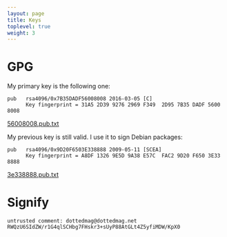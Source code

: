 ```yaml
---
layout: page
title: Keys
toplevel: true
weight: 3
---
```

# GPG

My primary key is the following one:

```
pub   rsa4096/0x7B35DADF56008008 2016-03-05 [C]
      Key fingerprint = 31A5 2D39 9276 2969 F349  2D95 7B35 DADF 5600 8008
```
[56008008.pub.txt](56008008.pub.txt)

My previous key is still valid. I use it to sign Debian packages:

```
pub   rsa4096/0x9D20F6503E338888 2009-05-11 [SCEA]
      Key fingerprint = A8DF 1326 9E5D 9A38 E57C  FAC2 9D20 F650 3E33 8888
```
[3e338888.pub.txt](3e338888.pub.txt)

# Signify

```
untrusted comment: dottedmag@dottedmag.net
RWQzU6SIdZW/r1G4qlSCHbg7FHskr3+sUyP88AtGLt4Z5yfiMDW/KpX0
```
